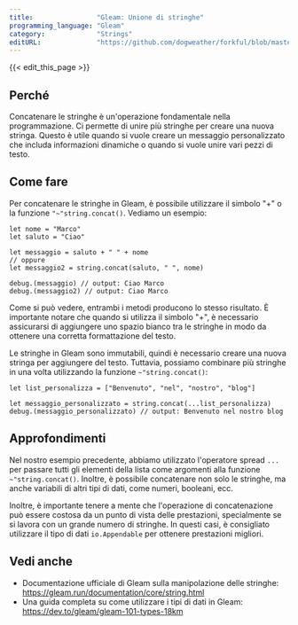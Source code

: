```yaml
---
title:                "Gleam: Unione di stringhe"
programming_language: "Gleam"
category:             "Strings"
editURL:              "https://github.com/dogweather/forkful/blob/master/content/it/gleam/concatenating-strings.md"
---
```


{{< edit_this_page >}}

## Perché

Concatenare le stringhe è un'operazione fondamentale nella programmazione. Ci permette di unire più stringhe per creare una nuova stringa. Questo è utile quando si vuole creare un messaggio personalizzato che includa informazioni dinamiche o quando si vuole unire vari pezzi di testo.

## Come fare

Per concatenare le stringhe in Gleam, è possibile utilizzare il simbolo "+" o la funzione `"~"string.concat()`. Vediamo un esempio:

```Gleam
let nome = "Marco"
let saluto = "Ciao"

let messaggio = saluto + " " + nome
// oppure
let messaggio2 = string.concat(saluto, " ", nome)

debug.(messaggio) // output: Ciao Marco
debug.(messaggio2) // output: Ciao Marco
```

Come si può vedere, entrambi i metodi producono lo stesso risultato. È importante notare che quando si utilizza il simbolo "+", è necessario assicurarsi di aggiungere uno spazio bianco tra le stringhe in modo da ottenere una corretta formattazione del testo.

Le stringhe in Gleam sono immutabili, quindi è necessario creare una nuova stringa per aggiungere del testo. Tuttavia, possiamo combinare più stringhe in una volta utilizzando la funzione `~"string.concat()`:

```Gleam
let list_personalizza = ["Benvenuto", "nel", "nostro", "blog"]

let messaggio_personalizzato = string.concat(...list_personalizza)
debug.(messaggio_personalizzato) // output: Benvenuto nel nostro blog
```

## Approfondimenti

Nel nostro esempio precedente, abbiamo utilizzato l'operatore spread `...` per passare tutti gli elementi della lista come argomenti alla funzione `~"string.concat()`. Inoltre, è possibile concatenare non solo le stringhe, ma anche variabili di altri tipi di dati, come numeri, booleani, ecc.

Inoltre, è importante tenere a mente che l'operazione di concatenazione può essere costosa da un punto di vista delle prestazioni, specialmente se si lavora con un grande numero di stringhe. In questi casi, è consigliato utilizzare il tipo di dati `io.Appendable` per ottenere prestazioni migliori.

## Vedi anche

- Documentazione ufficiale di Gleam sulla manipolazione delle stringhe: https://gleam.run/documentation/core/string.html
- Una guida completa su come utilizzare i tipi di dati in Gleam: https://dev.to/gleam/gleam-101-types-18km